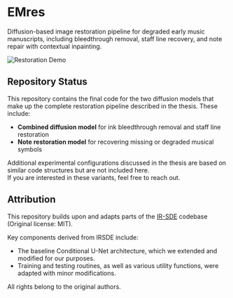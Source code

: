 # EMres
Diffusion-based image restoration pipeline for degraded early music manuscripts, including bleedthrough removal, staff line recovery, and note repair with contextual inpainting.

![Restoration Demo](media/Restoration.gif)

## Repository Status

This repository contains the final code for the two diffusion models that make up the complete restoration pipeline described in the thesis. These include:

- **Combined diffusion model** for ink bleedthrough removal and staff line restoration  
- **Note restoration model** for recovering missing or degraded musical symbols

Additional experimental configurations discussed in the thesis are based on similar code structures but are not included here.  
If you are interested in these variants, feel free to reach out.


## Attribution
This repository builds upon and adapts parts of the [IR-SDE](https://github.com/Algolzw/image-restoration-sde) codebase (Original license: MIT).

Key components derived from IRSDE include: 
- The baseline Conditional U-Net architecture, which we extended and modified for our purposes.
- Training and testing routines, as well as various utility functions, were adapted with minor modifications.

All rights belong to the original authors.

